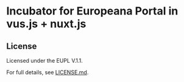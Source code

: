 # Incubator for Europeana Portal in vus.js + nuxt.js

## License

Licensed under the EUPL V.1.1.

For full details, see [LICENSE.md](LICENSE.md).
